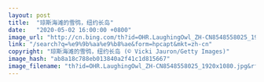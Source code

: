 ```yaml
---
layout: post
title:  "琼斯海滩的雪鸮，纽约长岛"
date:   "2020-05-02 16:00:00 +0800"
image_url: "http://cn.bing.com/th?id=OHR.LaughingOwl_ZH-CN8548558025_1920x1080.jpg&rf=LaDigue_1920x1080.jpg&pid=hp"
link: "/search?q=%e9%9b%aa%e9%b8%ae&form=hpcapt&mkt=zh-cn"
copyright: "琼斯海滩的雪鸮，纽约长岛 (© Vicki Jauron/Getty Images)"
image_hash: "ab8a18c788eb013840a2f41c1d815667"
image_filename: "th?id=OHR.LaughingOwl_ZH-CN8548558025_1920x1080.jpg&rf=LaDigue_1920x1080.jpg&pid=hp"
---
```

